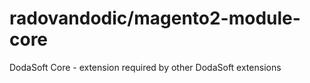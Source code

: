 # radovandodic/magento2-module-core

DodaSoft Core - extension required by other DodaSoft extensions
